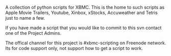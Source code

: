 A collection of python scripts for XBMC. This is the home to such scripts as Apple Movie Trailers, Youtube, Xinbox, xStocks, Accuweather and Tetris just to name a few.

If you have made a script that you would like to commit to this svn contact one of the Project Admins.

The offical channel for this project is #xbmc-scripting  on Freenode network. Its for code support only, not support how to get a script to work.
